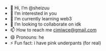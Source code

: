 - 👋 Hi, I’m @sheizuu
- 👀 I’m interested in you
- 🌱 I’m currently learning web3
- 💞️ I’m looking to collaborate on idk
- 📫 How to reach me cimiwce@gmail.com
- 😄 Pronouns: he
- ⚡ Fun fact: i have pink underpants (for real)

<!---
sheizuu/sheizuu is a ✨ special ✨ repository because its `README.md` (this file) appears on your GitHub profile.
You can click the Preview link to take a look at your changes.
--->
